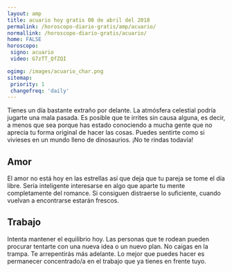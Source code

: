 ```yaml
---
layout: amp
title: acuario hoy gratis 08 de abril del 2018 
permalink: /horoscopo-diario-gratis/amp/acuario/
normallink: /horoscopo-diario-gratis/acuario/
home: FALSE
horoscopo:
 signo: acuario
 video: G7zTT_QfZQI

ogimg: /images/acuario_char.png
sitemap:
 priority: 1
 changefreq: 'daily'
---
```



Tienes un día bastante extraño por delante. La atmósfera celestial podría jugarte una mala pasada. Es posible que te irrites sin causa alguna, es decir, a menos que sea porque has estado conociendo a mucha gente que no aprecia tu forma original de hacer las cosas. Puedes sentirte como si vivieses en un mundo lleno de dinosaurios. ¡No te rindas todavía!

## Amor

El amor no está hoy en las estrellas así que deja que tu pareja se tome el día libre. Sería inteligente interesarse en algo que aparte tu mente completamente del romance. Si consiguen distraerse lo suficiente, cuando vuelvan a encontrarse estarán frescos.

## Trabajo

Intenta mantener el equilibrio hoy. Las personas que te rodean pueden procurar tentarte con una nueva idea o un nuevo plan. No caigas en la trampa. Te arrepentirás más adelante. Lo mejor que puedes hacer es permanecer concentrado/a en el trabajo que ya tienes en frente tuyo.